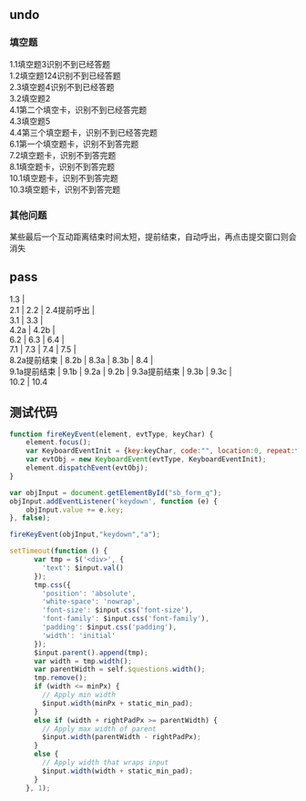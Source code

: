 ## undo
### 填空题
1.1填空题3识别不到已经答题   
1.2填空题124识别不到已经答题   
2.3填空题4识别不到已经答题   
3.2填空题2   
4.1第二个填空卡，识别不到已经答完题   
4.3填空题5   
4.4第三个填空题卡，识别不到已经答完题   
6.1第一个填空题卡，识别不到答完题   
7.2填空题卡，识别不到答完题   
8.1填空题卡，识别不到答完题    
10.1填空题卡，识别不到答完题   
10.3填空题卡，识别不到答完题
### 其他问题
某些最后一个互动距离结束时间太短，提前结束，自动呼出，再点击提交窗口则会消失   


## pass
1.3 |   
2.1 | 2.2 | 2.4提前呼出 |   
3.1 | 3.3 |   
4.2a | 4.2b |   
6.2 | 6.3 | 6.4 |   
7.1 | 7.3 | 7.4 | 7.5 |   
8.2a提前结束 | 8.2b | 8.3a | 8.3b | 8.4 |  
9.1a提前结束 | 9.1b | 9.2a | 9.2b | 9.3a提前结束 | 9.3b | 9.3c |   
10.2 | 10.4   


## 测试代码
```js
function fireKeyEvent(element, evtType, keyChar) {
    element.focus();
    var KeyboardEventInit = {key:keyChar, code:"", location:0, repeat:false, isComposing:false};
    var evtObj = new KeyboardEvent(evtType, KeyboardEventInit);
    element.dispatchEvent(evtObj);
}

var objInput = document.getElementById("sb_form_q");
objInput.addEventListener('keydown', function (e) {
    objInput.value += e.key;
}, false);

fireKeyEvent(objInput,"keydown","a");
```


```js
setTimeout(function () {
      var tmp = $('<div>', {
        'text': $input.val()
      });
      tmp.css({
        'position': 'absolute',
        'white-space': 'nowrap',
        'font-size': $input.css('font-size'),
        'font-family': $input.css('font-family'),
        'padding': $input.css('padding'),
        'width': 'initial'
      });
      $input.parent().append(tmp);
      var width = tmp.width();
      var parentWidth = self.$questions.width();
      tmp.remove();
      if (width <= minPx) {
        // Apply min width
        $input.width(minPx + static_min_pad);
      }
      else if (width + rightPadPx >= parentWidth) {
        // Apply max width of parent
        $input.width(parentWidth - rightPadPx);
      }
      else {
        // Apply width that wraps input
        $input.width(width + static_min_pad);
      }
    }, 1);
```